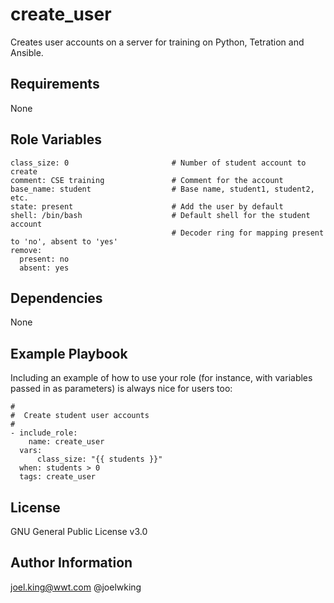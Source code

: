 create_user
=========

Creates user accounts on a server for training on Python, Tetration and Ansible.

Requirements
------------

None

Role Variables
--------------

    class_size: 0                       # Number of student account to create
    comment: CSE training               # Comment for the account  
    base_name: student                  # Base name, student1, student2, etc.
    state: present                      # Add the user by default
    shell: /bin/bash                    # Default shell for the student account
                                        # Decoder ring for mapping present to 'no', absent to 'yes'
    remove:
      present: no
      absent: yes

Dependencies
------------

None

Example Playbook
----------------

Including an example of how to use your role (for instance, with variables passed in as parameters) is always nice for users too:

    #
    #  Create student user accounts
    #
    - include_role:
        name: create_user
      vars:
          class_size: "{{ students }}"
      when: students > 0
      tags: create_user


License
-------

GNU General Public License v3.0

Author Information
------------------

joel.king@wwt.com @joelwking
